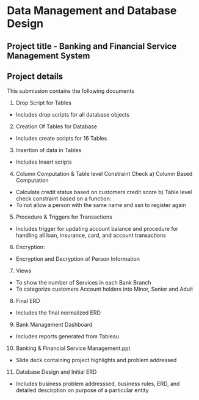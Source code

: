 # Data Management and Database Design


## Project title - Banking and Financial Service Management System

## Project details

This submission contains the following documents 
1) Drop Script for Tables
- Includes drop scripts for all database objects

2) Creation Of Tables for Database
- Includes create scripts for 16 Tables

3) Insertion of data in Tables
- Includes Insert scripts

4) Column Computation & Table level Constraint Check
a) Column Based Computation 
- Calculate credit status based on customers credit score
b) Table level check constraint based on a function:
- To not allow a person with the same name and ssn to register again

5) Procedure & Triggers for Transactions
- Includes trigger for updating account balance and procedure for handling all loan, insurance, card, and account transactions

6) Encryption:
- Encryption and Decryption of Person Information

7) Views
- To show the number of Services in each Bank Branch
- To categorize customers Account holders into Minor, Senior and Adult

8) Final ERD
- Includes the final normalized ERD

9) Bank Management Dashboard
- Includes reports generated from Tableau

10) Banking & Financial Service Management.ppt
- Slide deck containing project highlights and problem addressed

11) Database Design and Initial ERD
- Includes business problem addresssed, business rules, ERD, and detailed descirption on purpose of a particular entity

